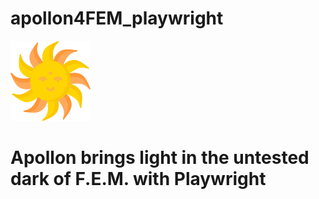 # apollon4FEM_playwright
![context-logo](readme/apollon.png)

# Apollon brings light in the untested dark of F.E.M. with Playwright


